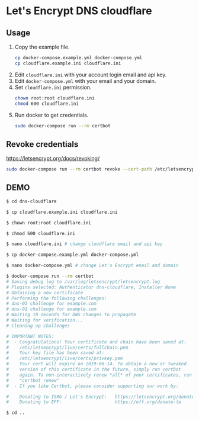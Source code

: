 # Let's Encrypt DNS cloudflare

## Usage

1. Copy the example file.
    ```bash
    cp docker-compose.example.yml docker-compose.yml
    cp cloudflare.example.ini cloudflare.ini
    ```
2. Edit `cloudflare.ini` with your account login email and api key.
3. Edit `docker-compose.yml` with your email and your domain.
4. Set `cloudflare.ini` permission.
    ```bash
    chown root:root cloudflare.ini
    chmod 600 cloudflare.ini
    ```
5. Run docker to get credentials.
    ```bash
    sudo docker-compose run --rm certbot
    ```

## Revoke credentials

<https://letsencrypt.org/docs/revoking/>

```bash
sudo docker-compose run --rm certbot revoke --cert-path /etc/letsencrypt/archive/serveo/cert1.pem
```

## DEMO

```bash
$ cd dns-cloudflare

$ cp cloudflare.example.ini cloudflare.ini

$ chown root:root cloudflare.ini

$ chmod 600 cloudflare.ini

$ nano cloudflare.ini # change cloudflare email and api key

$ cp docker-compose.example.yml docker-compose.yml

$ nano docker-compose.yml # change Let's Encrypt email and domain

$ docker-compose run --rm certbot
# Saving debug log to /var/log/letsencrypt/letsencrypt.log
# Plugins selected: Authenticator dns-cloudflare, Installer None
# Obtaining a new certificate
# Performing the following challenges:
# dns-01 challenge for example.com
# dns-01 challenge for example.com
# Waiting 10 seconds for DNS changes to propagate
# Waiting for verification...
# Cleaning up challenges

# IMPORTANT NOTES:
#  - Congratulations! Your certificate and chain have been saved at:
#    /etc/letsencrypt/live/certs/fullchain.pem
#    Your key file has been saved at:
#    /etc/letsencrypt/live/certs/privkey.pem
#    Your cert will expire on 2019-06-14. To obtain a new or tweaked
#    version of this certificate in the future, simply run certbot
#    again. To non-interactively renew *all* of your certificates, run
#    "certbot renew"
#  - If you like Certbot, please consider supporting our work by:

#    Donating to ISRG / Let's Encrypt:   https://letsencrypt.org/donate
#    Donating to EFF:                    https://eff.org/donate-le

$ cd ..
```
